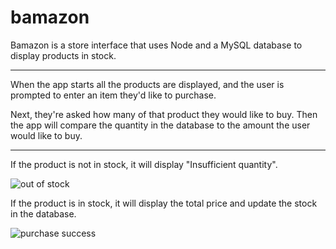 # bamazon

Bamazon is a store interface that uses Node and a MySQL database to display products in stock.

---

When the app starts all the products are displayed, and the user is prompted to enter an item they'd like to purchase.

Next, they're asked how many of that product they would like to buy. Then the app will compare the quantity in the database to the amount the user would like to buy.

---

If the product is not in stock, it will display "Insufficient quantity".

![out of stock](https://i.imgur.com/DX4KLAG.png)

If the product is in stock, it will display the total price and update the stock in the database.

![purchase success](https://i.imgur.com/uORD31B.png)